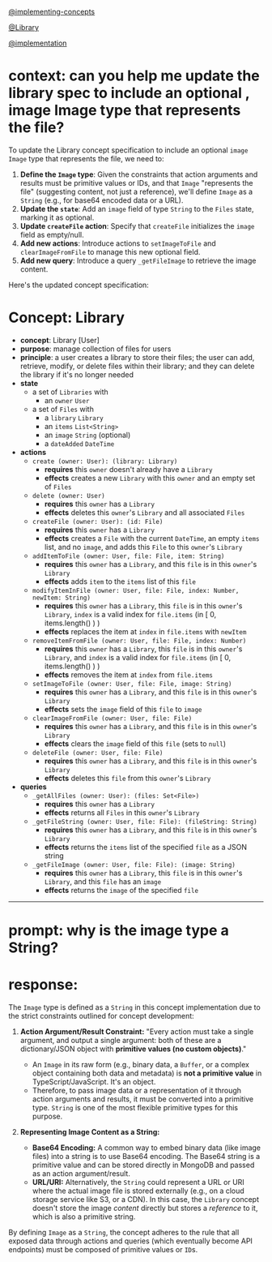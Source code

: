 [@implementing-concepts](../background/implementing-concepts.md)

[@Library](../concepts/Library/Library.md)

[@implementation](../concepts/Library/implementation.md)

# context: can you help me update the library spec to include an optional , image Image type that represents the file?

To update the Library concept specification to include an optional `image Image` type that represents the file, we need to:

1.  **Define the `Image` type**: Given the constraints that action arguments and results must be primitive values or IDs, and that `Image` "represents the file" (suggesting content, not just a reference), we'll define `Image` as a `String` (e.g., for base64 encoded data or a URL).
2.  **Update the `state`**: Add an `image` field of type `String` to the `Files` state, marking it as optional.
3.  **Update `createFile` action**: Specify that `createFile` initializes the `image` field as empty/null.
4.  **Add new actions**: Introduce actions to `setImageToFile` and `clearImageFromFile` to manage this new optional field.
5.  **Add new query**: Introduce a query `_getFileImage` to retrieve the image content.

Here's the updated concept specification:

# Concept: Library

*   **concept**: Library \[User]
*   **purpose**: manage collection of files for users
*   **principle**: a user creates a library to store their files; the user can add, retrieve, modify, or delete files within their library; and they can delete the library if it's no longer needed
*   **state**
    *   a set of `Libraries` with
        *   an `owner` `User`
    *   a set of `Files` with
        *   a `library` `Library`
        *   an `items` `List<String>`
        *   an `image` `String` (optional)
        *   a `dateAdded` `DateTime`
*   **actions**
    *   `create (owner: User): (library: Library)`
        *   **requires** this `owner` doesn't already have a `Library`
        *   **effects** creates a new `Library` with this `owner` and an empty set of `Files`
    *   `delete (owner: User)`
        *   **requires** this `owner` has a `Library`
        *   **effects** deletes this `owner`'s `Library` and all associated `Files`
    *   `createFile (owner: User): (id: File)`
        *   **requires** this `owner` has a `Library`
        *   **effects** creates a `File` with the current `DateTime`, an empty `items` list, and no `image`, and adds this `File` to this `owner`'s `Library`
    *   `addItemToFile (owner: User, file: File, item: String)`
        *   **requires** this `owner` has a `Library`, and this `file` is in this `owner`'s `Library`
        *   **effects** adds `item` to the `items` list of this `file`
    *   `modifyItemInFile (owner: User, file: File, index: Number, newItem: String)`
        *   **requires** this `owner` has a `Library`, this `file` is in this `owner`'s `Library`, `index` is a valid index for `file.items` (in \[ 0, items.length() ) )
        *   **effects** replaces the item at `index` in `file.items` with `newItem`
    *   `removeItemFromFile (owner: User, file: File, index: Number)`
        *   **requires** this `owner` has a `Library`, this `file` is in this `owner`'s `Library`, and `index` is a valid index for `file.items` (in \[ 0, items.length() ) )
        *   **effects** removes the item at `index` from `file.items`
    *   `setImageToFile (owner: User, file: File, image: String)`
        *   **requires** this `owner` has a `Library`, and this `file` is in this `owner`'s `Library`
        *   **effects** sets the `image` field of this `file` to `image`
    *   `clearImageFromFile (owner: User, file: File)`
        *   **requires** this `owner` has a `Library`, and this `file` is in this `owner`'s `Library`
        *   **effects** clears the `image` field of this `file` (sets to `null`)
    *   `deleteFile (owner: User, file: File)`
        *   **requires** this `owner` has a `Library`, and this `file` is in this `owner`'s `Library`
        *   **effects** deletes this `file` from this `owner`'s `Library`
*   **queries**
    *   `_getAllFiles (owner: User): (files: Set<File>)`
        *   **requires** this `owner` has a `Library`
        *   **effects** returns all `Files` in this `owner`'s `Library`
    *   `_getFileString (owner: User, file: File): (fileString: String)`
        *   **requires** this `owner` has a `Library`, and this `file` is in this `owner`'s `Library`
        *   **effects** returns the `items` list of the specified `file` as a JSON string
    *   `_getFileImage (owner: User, file: File): (image: String)`
        *   **requires** this `owner` has a `Library`, this `file` is in this `owner`'s `Library`, and this `file` has an `image`
        *   **effects** returns the `image` of the specified `file`

---

# prompt: why is the image type a String?

# response:

The `Image` type is defined as a `String` in this concept implementation due to the strict constraints outlined for concept development:

1.  **Action Argument/Result Constraint:** "Every action must take a single argument, and output a single argument: both of these are a dictionary/JSON object with **primitive values (no custom objects)**."

    *   An `Image` in its raw form (e.g., binary data, a `Buffer`, or a complex object containing both data and metadata) is **not a primitive value** in TypeScript/JavaScript. It's an object.
    *   Therefore, to pass image data or a representation of it through action arguments and results, it must be converted into a primitive type. `String` is one of the most flexible primitive types for this purpose.

2.  **Representing Image Content as a String:**
    *   **Base64 Encoding:** A common way to embed binary data (like image files) into a string is to use Base64 encoding. The Base64 string is a primitive value and can be stored directly in MongoDB and passed as an action argument/result.
    *   **URL/URI:** Alternatively, the `String` could represent a URL or URI where the actual image file is stored externally (e.g., on a cloud storage service like S3, or a CDN). In this case, the `Library` concept doesn't store the image *content* directly but stores a *reference* to it, which is also a primitive string.

By defining `Image` as a `String`, the concept adheres to the rule that all exposed data through actions and queries (which eventually become API endpoints) must be composed of primitive values or `ID`s.
